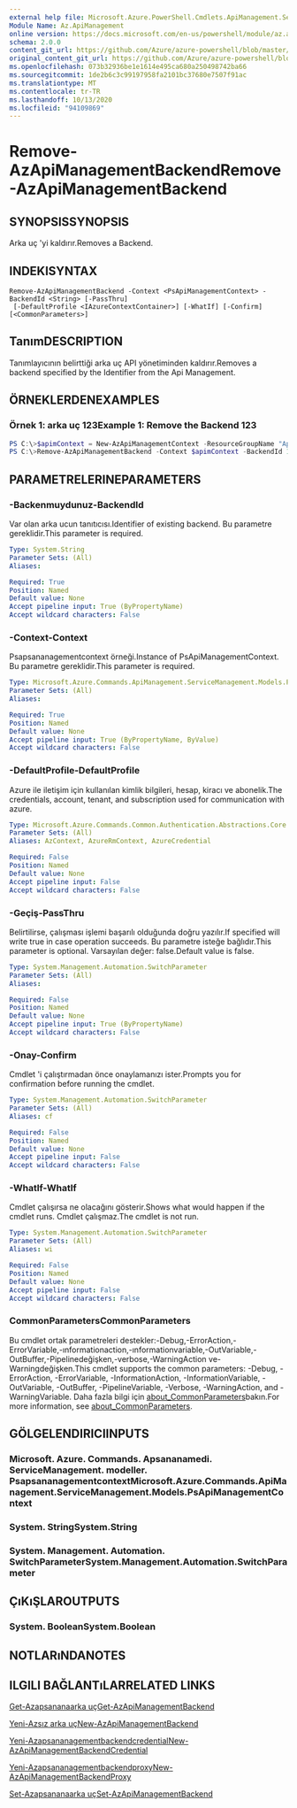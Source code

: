 ```yaml
---
external help file: Microsoft.Azure.PowerShell.Cmdlets.ApiManagement.ServiceManagement.dll-Help.xml
Module Name: Az.ApiManagement
online version: https://docs.microsoft.com/en-us/powershell/module/az.apimanagement/remove-azapimanagementbackend
schema: 2.0.0
content_git_url: https://github.com/Azure/azure-powershell/blob/master/src/ApiManagement/ApiManagement/help/Remove-AzApiManagementBackend.md
original_content_git_url: https://github.com/Azure/azure-powershell/blob/master/src/ApiManagement/ApiManagement/help/Remove-AzApiManagementBackend.md
ms.openlocfilehash: 073b32936be1e1614e495ca680a250498742ba66
ms.sourcegitcommit: 1de2b6c3c99197958fa2101bc37680e7507f91ac
ms.translationtype: MT
ms.contentlocale: tr-TR
ms.lasthandoff: 10/13/2020
ms.locfileid: "94109869"
---
```

# <span data-ttu-id="eef79-101">Remove-AzApiManagementBackend</span><span class="sxs-lookup"><span data-stu-id="eef79-101">Remove-AzApiManagementBackend</span></span>

## <span data-ttu-id="eef79-102">SYNOPSIS</span><span class="sxs-lookup"><span data-stu-id="eef79-102">SYNOPSIS</span></span>
<span data-ttu-id="eef79-103">Arka uç 'yi kaldırır.</span><span class="sxs-lookup"><span data-stu-id="eef79-103">Removes a Backend.</span></span>

## <span data-ttu-id="eef79-104">INDEKI</span><span class="sxs-lookup"><span data-stu-id="eef79-104">SYNTAX</span></span>

```
Remove-AzApiManagementBackend -Context <PsApiManagementContext> -BackendId <String> [-PassThru]
 [-DefaultProfile <IAzureContextContainer>] [-WhatIf] [-Confirm] [<CommonParameters>]
```

## <span data-ttu-id="eef79-105">Tanım</span><span class="sxs-lookup"><span data-stu-id="eef79-105">DESCRIPTION</span></span>
<span data-ttu-id="eef79-106">Tanımlayıcının belirttiği arka uç API yönetiminden kaldırır.</span><span class="sxs-lookup"><span data-stu-id="eef79-106">Removes a backend specified by the Identifier from the Api Management.</span></span>

## <span data-ttu-id="eef79-107">ÖRNEKLERDEN</span><span class="sxs-lookup"><span data-stu-id="eef79-107">EXAMPLES</span></span>

### <span data-ttu-id="eef79-108">Örnek 1: arka uç 123</span><span class="sxs-lookup"><span data-stu-id="eef79-108">Example 1: Remove the Backend 123</span></span>
```powershell
PS C:\>$apimContext = New-AzApiManagementContext -ResourceGroupName "Api-Default-WestUS" -ServiceName "contoso"
PS C:\>Remove-AzApiManagementBackend -Context $apimContext -BackendId 123 -PassThru
```

## <span data-ttu-id="eef79-109">PARAMETRELERINE</span><span class="sxs-lookup"><span data-stu-id="eef79-109">PARAMETERS</span></span>

### <span data-ttu-id="eef79-110">-Backenmuydunuz</span><span class="sxs-lookup"><span data-stu-id="eef79-110">-BackendId</span></span>
<span data-ttu-id="eef79-111">Var olan arka ucun tanıtıcısı.</span><span class="sxs-lookup"><span data-stu-id="eef79-111">Identifier of existing backend.</span></span>
<span data-ttu-id="eef79-112">Bu parametre gereklidir.</span><span class="sxs-lookup"><span data-stu-id="eef79-112">This parameter is required.</span></span>

```yaml
Type: System.String
Parameter Sets: (All)
Aliases:

Required: True
Position: Named
Default value: None
Accept pipeline input: True (ByPropertyName)
Accept wildcard characters: False
```

### <span data-ttu-id="eef79-113">-Context</span><span class="sxs-lookup"><span data-stu-id="eef79-113">-Context</span></span>
<span data-ttu-id="eef79-114">Psapsananagementcontext örneği.</span><span class="sxs-lookup"><span data-stu-id="eef79-114">Instance of PsApiManagementContext.</span></span>
<span data-ttu-id="eef79-115">Bu parametre gereklidir.</span><span class="sxs-lookup"><span data-stu-id="eef79-115">This parameter is required.</span></span>

```yaml
Type: Microsoft.Azure.Commands.ApiManagement.ServiceManagement.Models.PsApiManagementContext
Parameter Sets: (All)
Aliases:

Required: True
Position: Named
Default value: None
Accept pipeline input: True (ByPropertyName, ByValue)
Accept wildcard characters: False
```

### <span data-ttu-id="eef79-116">-DefaultProfile</span><span class="sxs-lookup"><span data-stu-id="eef79-116">-DefaultProfile</span></span>
<span data-ttu-id="eef79-117">Azure ile iletişim için kullanılan kimlik bilgileri, hesap, kiracı ve abonelik.</span><span class="sxs-lookup"><span data-stu-id="eef79-117">The credentials, account, tenant, and subscription used for communication with azure.</span></span>

```yaml
Type: Microsoft.Azure.Commands.Common.Authentication.Abstractions.Core.IAzureContextContainer
Parameter Sets: (All)
Aliases: AzContext, AzureRmContext, AzureCredential

Required: False
Position: Named
Default value: None
Accept pipeline input: False
Accept wildcard characters: False
```

### <span data-ttu-id="eef79-118">-Geçiş</span><span class="sxs-lookup"><span data-stu-id="eef79-118">-PassThru</span></span>
<span data-ttu-id="eef79-119">Belirtilirse, çalışması işlemi başarılı olduğunda doğru yazılır.</span><span class="sxs-lookup"><span data-stu-id="eef79-119">If specified will write true in case operation succeeds.</span></span>
<span data-ttu-id="eef79-120">Bu parametre isteğe bağlıdır.</span><span class="sxs-lookup"><span data-stu-id="eef79-120">This parameter is optional.</span></span>
<span data-ttu-id="eef79-121">Varsayılan değer: false.</span><span class="sxs-lookup"><span data-stu-id="eef79-121">Default value is false.</span></span>

```yaml
Type: System.Management.Automation.SwitchParameter
Parameter Sets: (All)
Aliases:

Required: False
Position: Named
Default value: None
Accept pipeline input: True (ByPropertyName)
Accept wildcard characters: False
```

### <span data-ttu-id="eef79-122">-Onay</span><span class="sxs-lookup"><span data-stu-id="eef79-122">-Confirm</span></span>
<span data-ttu-id="eef79-123">Cmdlet 'i çalıştırmadan önce onaylamanızı ister.</span><span class="sxs-lookup"><span data-stu-id="eef79-123">Prompts you for confirmation before running the cmdlet.</span></span>

```yaml
Type: System.Management.Automation.SwitchParameter
Parameter Sets: (All)
Aliases: cf

Required: False
Position: Named
Default value: None
Accept pipeline input: False
Accept wildcard characters: False
```

### <span data-ttu-id="eef79-124">-WhatIf</span><span class="sxs-lookup"><span data-stu-id="eef79-124">-WhatIf</span></span>
<span data-ttu-id="eef79-125">Cmdlet çalışırsa ne olacağını gösterir.</span><span class="sxs-lookup"><span data-stu-id="eef79-125">Shows what would happen if the cmdlet runs.</span></span> <span data-ttu-id="eef79-126">Cmdlet çalışmaz.</span><span class="sxs-lookup"><span data-stu-id="eef79-126">The cmdlet is not run.</span></span>

```yaml
Type: System.Management.Automation.SwitchParameter
Parameter Sets: (All)
Aliases: wi

Required: False
Position: Named
Default value: None
Accept pipeline input: False
Accept wildcard characters: False
```

### <span data-ttu-id="eef79-127">CommonParameters</span><span class="sxs-lookup"><span data-stu-id="eef79-127">CommonParameters</span></span>
<span data-ttu-id="eef79-128">Bu cmdlet ortak parametreleri destekler:-Debug,-ErrorAction,-ErrorVariable,-ınformationaction,-ınformationvariable,-OutVariable,-OutBuffer,-Pipelinedeğişken,-verbose,-WarningAction ve-Warningdeğişken.</span><span class="sxs-lookup"><span data-stu-id="eef79-128">This cmdlet supports the common parameters: -Debug, -ErrorAction, -ErrorVariable, -InformationAction, -InformationVariable, -OutVariable, -OutBuffer, -PipelineVariable, -Verbose, -WarningAction, and -WarningVariable.</span></span> <span data-ttu-id="eef79-129">Daha fazla bilgi için [about_CommonParameters](http://go.microsoft.com/fwlink/?LinkID=113216)bakın.</span><span class="sxs-lookup"><span data-stu-id="eef79-129">For more information, see [about_CommonParameters](http://go.microsoft.com/fwlink/?LinkID=113216).</span></span>

## <span data-ttu-id="eef79-130">GÖLGELENDIRICI</span><span class="sxs-lookup"><span data-stu-id="eef79-130">INPUTS</span></span>

### <span data-ttu-id="eef79-131">Microsoft. Azure. Commands. Apsananamedi. ServiceManagement. modeller. Psapsananagementcontext</span><span class="sxs-lookup"><span data-stu-id="eef79-131">Microsoft.Azure.Commands.ApiManagement.ServiceManagement.Models.PsApiManagementContext</span></span>

### <span data-ttu-id="eef79-132">System. String</span><span class="sxs-lookup"><span data-stu-id="eef79-132">System.String</span></span>

### <span data-ttu-id="eef79-133">System. Management. Automation. SwitchParameter</span><span class="sxs-lookup"><span data-stu-id="eef79-133">System.Management.Automation.SwitchParameter</span></span>

## <span data-ttu-id="eef79-134">ÇıKıŞLAR</span><span class="sxs-lookup"><span data-stu-id="eef79-134">OUTPUTS</span></span>

### <span data-ttu-id="eef79-135">System. Boolean</span><span class="sxs-lookup"><span data-stu-id="eef79-135">System.Boolean</span></span>

## <span data-ttu-id="eef79-136">NOTLARıNDA</span><span class="sxs-lookup"><span data-stu-id="eef79-136">NOTES</span></span>

## <span data-ttu-id="eef79-137">ILGILI BAĞLANTıLAR</span><span class="sxs-lookup"><span data-stu-id="eef79-137">RELATED LINKS</span></span>

[<span data-ttu-id="eef79-138">Get-Azapsananaarka uç</span><span class="sxs-lookup"><span data-stu-id="eef79-138">Get-AzApiManagementBackend</span></span>](./Get-AzApiManagementBackend.md)

[<span data-ttu-id="eef79-139">Yeni-Azsız arka uç</span><span class="sxs-lookup"><span data-stu-id="eef79-139">New-AzApiManagementBackend</span></span>](./New-AzApiManagementBackend.md)

[<span data-ttu-id="eef79-140">Yeni-Azapsananagementbackendcredential</span><span class="sxs-lookup"><span data-stu-id="eef79-140">New-AzApiManagementBackendCredential</span></span>](./New-AzApiManagementBackendCredential.md)

[<span data-ttu-id="eef79-141">Yeni-Azapsananagementbackendproxy</span><span class="sxs-lookup"><span data-stu-id="eef79-141">New-AzApiManagementBackendProxy</span></span>](./New-AzApiManagementBackendProxy.md)

[<span data-ttu-id="eef79-142">Set-Azapsananaarka uç</span><span class="sxs-lookup"><span data-stu-id="eef79-142">Set-AzApiManagementBackend</span></span>](./Set-AzApiManagementBackend.md)
